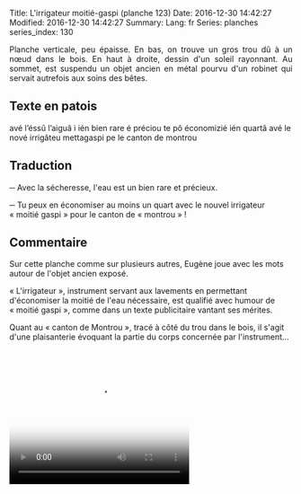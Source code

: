 Title: L'irrigateur moitié-gaspi (planche 123)
Date: 2016-12-30 14:42:27
Modified: 2016-12-30 14:42:27
Summary: 
Lang: fr
Series: planches
series_index: 130

<p style="text-align:justify;">Planche verticale, peu épaisse. En bas,
on trouve un gros trou dû à un nœud dans le bois. En haut à droite,
dessin d'un soleil rayonnant. Au sommet, est suspendu un objet ancien
en métal pourvu d'un robinet qui servait autrefois aux soins des
bêtes.</p>

<figure class="image-block" style="float: right;">
  <img alt="" src="{static}/images/planche_123.png">
  <figcaption style="max-width: 219px"></figcaption>
</figure>

## Texte en patois

avé l’éssû l’aiguâ i ién bien rare é préciou te pô économizié ién
quartâ avé le nové irrigâteu mettagaspi pe le canton de montrou


## Traduction

─ Avec la sécheresse, l'eau est un bien rare et précieux.

─ Tu peux en économiser au moins un quart avec le nouvel irrigateur
« moitié gaspi » pour le canton de « montrou » !

## Commentaire

Sur cette planche comme sur plusieurs autres, Eugène joue avec les
mots autour de l'objet ancien exposé.

« L'irrigateur », instrument servant aux lavements en permettant
d'économiser la moitié de l'eau nécessaire, est qualifié avec humour
de « moitié gaspi », comme dans un texte publicitaire vantant ses
mérites.

Quant au « canton de Montrou », tracé à côté du trou dans le bois, il
s'agit d'une plaisanterie évoquant la partie du corps concernée par
l'instrument…

<video width="320" height="240" controls
  poster="{static}/images/thumbnails/video_123.jpg">
  <source src="https://d1njpgd0ygatdn.cloudfront.net/video_123.mp4" type="video/mp4">
</video>
